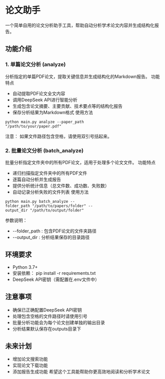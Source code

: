 # 论文助手
一个简单自用的论文分析助手工具，帮助自动分析学术论文内容并生成结构化报告。

## 功能介绍
### 1. 单篇论文分析 (analyze)
分析指定的单篇PDF论文，提取关键信息并生成结构化的Markdown报告。
 功能特点
- 自动提取PDF论文全文内容
- 调用DeepSeek API进行智能分析
- 生成包含论文摘要、主要贡献、技术要点等的结构化报告
- 保存分析结果为Markdown格式 使用方法
```
python main.py analyze --paper_path 
"/path/to/your/paper.pdf"
```
注意： 如果文件路径包含空格，请使用双引号括起来。

### 2. 批量论文分析 (batch_analyze)
批量分析指定文件夹中的所有PDF论文，适用于处理多个论文文件。
 功能特点
- 递归扫描指定文件夹中的所有PDF文件
- 逐篇自动分析并生成报告
- 提供分析统计信息（总文件数、成功数、失败数）
- 自动记录分析失败的文件列表 使用方法
```
python main.py batch_analyze --
folder_path "/path/to/papers/folder" --
output_dir "/path/to/output/folder"
```
参数说明：

- --folder_path : 包含PDF论文的文件夹路径
- --output_dir : 分析结果保存的目录路径

## 环境要求
- Python 3.7+
- 安装依赖： pip install -r requirements.txt
- DeepSeek API密钥（需配置在.env文件中）
## 注意事项
- 确保已正确配置DeepSeek API密钥
- 处理包含空格的文件路径时请使用引号
- 批量分析功能会为每个论文创建单独的输出目录
- 分析结果默认保存在outputs目录下

## 未来计划
- 增加论文搜索功能
- 实现论文下载功能
- 添加报告生成功能
希望这个工具能帮助你更高效地阅读和分析学术论文
